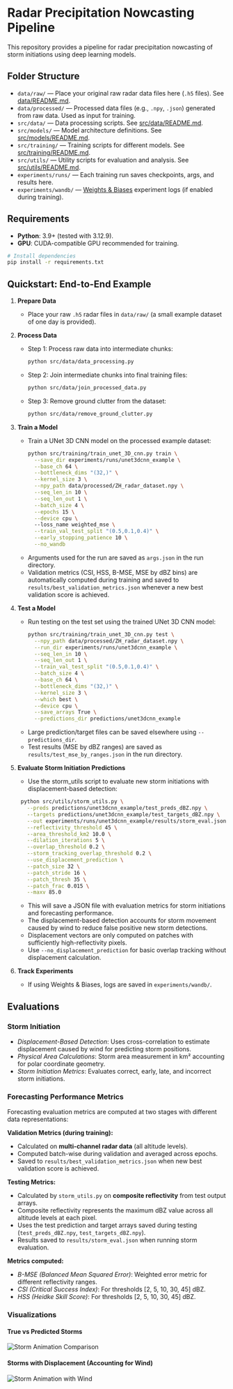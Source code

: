 # Radar Precipitation Nowcasting Pipeline

This repository provides a pipeline for radar precipitation nowcasting of storm initiations using deep learning models. 

## Folder Structure

- `data/raw/` — Place your original raw radar data files here (`.h5` files). See [data/README.md](data/README.md). 
- `data/processed/` — Processed data files (e.g., `.npy`, `.json`) generated from raw data. Used as input for training. 
- `src/data/` — Data processing scripts. See [src/data/README.md](src/data/README.md).
- `src/models/` — Model architecture definitions. See [src/models/README.md](src/models/README.md).
- `src/training/` — Training scripts for different models. See [src/training/README.md](src/training/README.md).
- `src/utils/` — Utility scripts for evaluation and analysis. See [src/utils/README.md](src/utils/README.md).
- `experiments/runs/` — Each training run saves checkpoints, args, and results here.
- `experiments/wandb/` — [Weights & Biases](https://wandb.ai/) experiment logs (if enabled during training).

## Requirements

- **Python**: 3.9+ (tested with 3.12.9).
- **GPU**: CUDA-compatible GPU recommended for training.
```bash
# Install dependencies
pip install -r requirements.txt
```

## Quickstart: End-to-End Example

1. **Prepare Data**
   - Place your raw `.h5` radar files in `data/raw/` (a small example dataset of one day is provided).

2. **Process Data**
   - Step 1: Process raw data into intermediate chunks:
     ```bash
     python src/data/data_processing.py
     ```
   - Step 2: Join intermediate chunks into final training files:
     ```bash
     python src/data/join_processed_data.py
     ```
   - Step 3: Remove ground clutter from the dataset:
     ```bash
     python src/data/remove_ground_clutter.py
     ```

3. **Train a Model**
   - Train a UNet 3D CNN model on the processed example dataset:
     ```bash
     python src/training/train_unet_3D_cnn.py train \
       --save_dir experiments/runs/unet3dcnn_example \
       --base_ch 64 \
       --bottleneck_dims "(32,)" \
       --kernel_size 3 \
       --npy_path data/processed/ZH_radar_dataset.npy \
       --seq_len_in 10 \
       --seq_len_out 1 \
       --batch_size 4 \
       --epochs 15 \
       --device cpu \ 
       --loss_name weighted_mse \
       --train_val_test_split "(0.5,0.1,0.4)" \
       --early_stopping_patience 10 \
       --no_wandb
     ```
   - Arguments used for the run are saved as `args.json` in the run directory.
   - Validation metrics (CSI, HSS, B-MSE, MSE by dBZ bins) are automatically computed during training and saved to `results/best_validation_metrics.json` whenever a new best validation score is achieved.

4. **Test a Model**
   - Run testing on the test set using the trained UNet 3D CNN model:
     ```bash
     python src/training/train_unet_3D_cnn.py test \
       --npy_path data/processed/ZH_radar_dataset.npy \
       --run_dir experiments/runs/unet3dcnn_example \
       --seq_len_in 10 \
       --seq_len_out 1 \
       --train_val_test_split "(0.5,0.1,0.4)" \
       --batch_size 4 \
       --base_ch 64 \
       --bottleneck_dims "(32,)" \
       --kernel_size 3 \
       --which best \
       --device cpu \
       --save_arrays True \
       --predictions_dir predictions/unet3dcnn_example
     ```
   - Large prediction/target files can be saved elsewhere using `--predictions_dir`.
   - Test results (MSE by dBZ ranges) are saved as `results/test_mse_by_ranges.json` in the run directory.
   
5. **Evaluate Storm Initiation Predictions**
   - Use the storm_utils script to evaluate new storm initiations with displacement-based detection:
    ```bash
     python src/utils/storm_utils.py \
       --preds predictions/unet3dcnn_example/test_preds_dBZ.npy \
       --targets predictions/unet3dcnn_example/test_targets_dBZ.npy \
       --out experiments/runs/unet3dcnn_example/results/storm_eval.json \
       --reflectivity_threshold 45 \
       --area_threshold_km2 10.0 \
       --dilation_iterations 5 \
       --overlap_threshold 0.2 \
       --storm_tracking_overlap_threshold 0.2 \
       --use_displacement_prediction \
       --patch_size 32 \
       --patch_stride 16 \
       --patch_thresh 35 \
       --patch_frac 0.015 \
       --maxv 85.0
    ```
   - This will save a JSON file with evaluation metrics for storm initiations and forecasting performance.
   - The displacement-based detection accounts for storm movement caused by wind to reduce false positive new storm detections.
   - Displacement vectors are only computed on patches with sufficiently high-reflectivity pixels.
   - Use `--no_displacement_prediction` for basic overlap tracking without displacement calculation.

6. **Track Experiments**
   - If using Weights & Biases, logs are saved in `experiments/wandb/`.

## Evaluations 

### **Storm Initiation**
- *Displacement-Based Detection*: Uses cross-correlation to estimate displacement caused by wind for predicting storm positions.
- *Physical Area Calculations*: Storm area measurement in km² accounting for polar coordinate geometry.
- *Storm Initiation Metrics*: Evaluates correct, early, late, and incorrect storm initiations.

### **Forecasting Performance Metrics**
Forecasting evaluation metrics are computed at two stages with different data representations:

**Validation Metrics (during training):**
- Calculated on **multi-channel radar data** (all altitude levels).
- Computed batch-wise during validation and averaged across epochs.
- Saved to `results/best_validation_metrics.json` when new best validation score is achieved.

**Testing Metrics:**
- Calculated by `storm_utils.py` on **composite reflectivity** from test output arrays.
- Composite reflectivity represents the maximum dBZ value across all altitude levels at each pixel.
- Uses the test prediction and target arrays saved during testing (`test_preds_dBZ.npy`, `test_targets_dBZ.npy`).
- Results saved to `results/storm_eval.json` when running storm evaluation.

**Metrics computed:**
- *B-MSE (Balanced Mean Squared Error)*: Weighted error metric for different reflectivity ranges.
- *CSI (Critical Success Index)*: For thresholds [2, 5, 10, 30, 45] dBZ.
- *HSS (Heidke Skill Score)*: For thresholds [2, 5, 10, 30, 45] dBZ.

### **Visualizations**
#### True vs Predicted Storms
![Storm Animation Comparison](storm_comparison.gif)
#### Storms with Displacement (Accounting for Wind)
![Storm Animation with Wind](storm_with_wind.gif)

